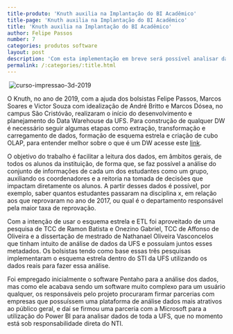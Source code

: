 ```yaml
---
title-produto: 'Knuth auxilia na Implantação do BI Acadêmico'
title-page: 'Knuth auxilia na Implantação do BI Acadêmico'
title: 'Knuth auxilia na Implantação do BI Acadêmico'
author: Felipe Passos
number: 7
categories: produtos software
layout: post
description: 'Com esta implementação em breve será possível analisar dados de todos os alunos da UFS como um grupo a fim de obter informações relevantes para tomada de decisão.'
permalink: /:categories/:title.html
---
```


<span class="image fit"> <img alt=""> ![curso-impressao-3d-2019](/site/images/post/knuth-bi-academico.png) </span>

O Knuth, no ano de 2019, com a ajuda dos bolsistas Felipe Passos, Marcos Soares e Victor Souza com idealização de André Britto e Marcos Dósea, no campus São Cristóvão, realizaram o início do desenvolvimento e planejamento do Data Warehouse da UFS. Para construção de qualquer DW é necessário seguir algumas etapas como extração, transformação e carregamento de dados, formação de esquema estrela e criação de cubo OLAP, para entender melhor sobre o que é um DW acesse este [link](https://canaltech.com.br/business-intelligence/conhecendo-a-arquitetura-de-data-warehouse-19266/).

O objetivo do trabalho é facilitar a leitura dos dados, em âmbitos gerais, de todos os alunos da instituição, de forma que, se faz possível a análise do conjunto de informações de cada um dos estudantes como um grupo, auxiliando os coordenadores e a reitoria na tomada de decisões que impactam diretamente os alunos. A partir desses dados é possível, por exemplo, saber quantos estudantes passaram na disciplina x, em relação aos que reprovaram no ano de 2017, ou qual é o departamento responsável pela maior taxa de reprovação.

Com a intenção de usar o esquema estrela e ETL foi aproveitado de uma pesquisa de TCC de Ramon Batista e Onezino Gabriel, TCC de Affonso de Oliveira e a dissertação de mestrado de Nathanael Oliveira Vasconcelos que tinham intuito de análise de dados da UFS e possuíam juntos esses metadados. Os bolsistas tendo como base essas três pesquisas implementaram o esquema estrela dentro do STI da UFS utilizando os dados reais para fazer essa análise.

Foi empregado inicialmente o software Pentaho para a análise dos dados, mas como ele acabava sendo um software muito complexo para um usuário qualquer, os responsáveis pelo projeto procuraram firmar parcerias com empresas que possuíssem uma plataforma de análise dados mais atrativos ao público geral, e daí se firmou uma parceria com a Microsoft para a utilização do Power BI para analisar dados de toda a UFS, que no momento está sob responsabilidade direta do NTI.